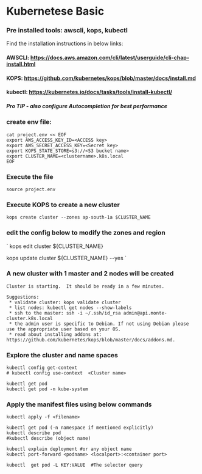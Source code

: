 # Kubernetese Basic

### Pre installed tools: awscli, kops, kubectl
Find the installation instructions in below links:
#### AWSCLI: https://docs.aws.amazon.com/cli/latest/userguide/cli-chap-install.html
#### KOPS: https://github.com/kubernetes/kops/blob/master/docs/install.md
#### kubectl: https://kubernetes.io/docs/tasks/tools/install-kubectl/
##### Pro TIP - also configure Autocompletion for best performance
### create env file:
```
cat project.env << EOF
export AWS_ACCESS_KEY_ID=<ACCESS key>
export AWS_SECRET_ACCESS_KEY=<Secret key>
export KOPS_STATE_STORE=s3://<S3 bucket name>
export CLUSTER_NAME=<clustername>.k8s.local
EOF
```
### Execute the file
`
source project.env
`

### Execute KOPS to create a new cluster
`
kops create cluster --zones ap-south-1a $CLUSTER_NAME
`
### edit the config below to modify the zones and region
`
kops edit cluster ${CLUSTER_NAME}  

kops update cluster ${CLUSTER_NAME} --yes
`
### A new cluster with 1 master and 2 nodes will be created


```
Cluster is starting.  It should be ready in a few minutes.

Suggestions:
 * validate cluster: kops validate cluster
 * list nodes: kubectl get nodes --show-labels
 * ssh to the master: ssh -i ~/.ssh/id_rsa admin@api.monte-cluster.k8s.local
 * the admin user is specific to Debian. If not using Debian please use the appropriate user based on your OS.
 * read about installing addons at: https://github.com/kubernetes/kops/blob/master/docs/addons.md.
```



### Explore the cluster and name spaces
```
kubectl config get-context
# kubectl config use-context  <Cluster name>

kubectl get pod
kubectl get pod -n kube-system

```



### Apply the manifest files using below commands
```
kubectl apply -f <filename>

kubectl get pod (-n namespace if mentioned explicitly)
kubectl describe pod
#kubectl describe (object name)

kubectl explain deployment #or any object name
kubectl port-forward <podname> <localport>:<container port>

kubectl  get pod -L KEY:VALUE  #The selector query

```
